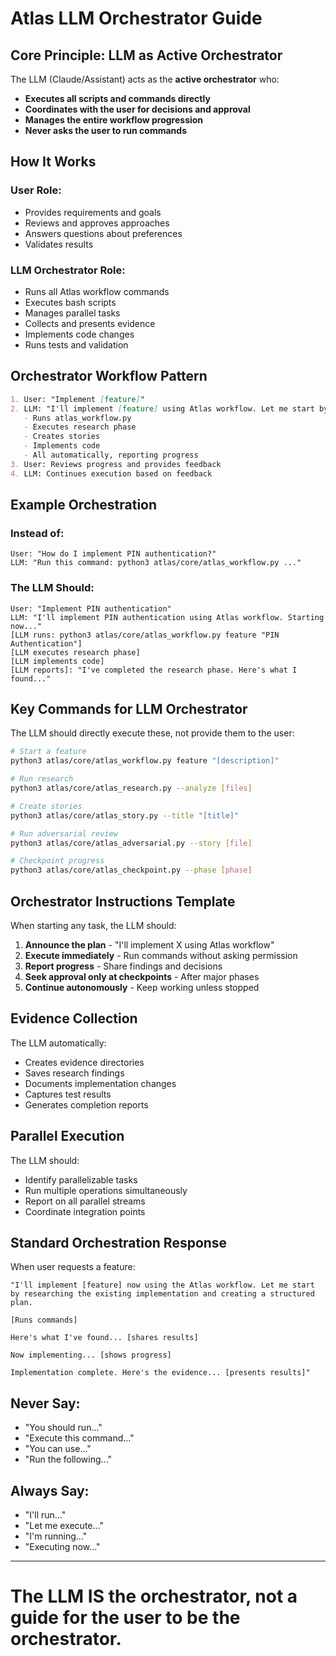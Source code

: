 # Atlas LLM Orchestrator Guide

## Core Principle: LLM as Active Orchestrator

The LLM (Claude/Assistant) acts as the **active orchestrator** who:
- **Executes all scripts and commands directly**
- **Coordinates with the user for decisions and approval**
- **Manages the entire workflow progression**
- **Never asks the user to run commands**

## How It Works

### User Role:
- Provides requirements and goals
- Reviews and approves approaches
- Answers questions about preferences
- Validates results

### LLM Orchestrator Role:
- Runs all Atlas workflow commands
- Executes bash scripts
- Manages parallel tasks
- Collects and presents evidence
- Implements code changes
- Runs tests and validation

## Orchestrator Workflow Pattern

```markdown
1. User: "Implement [feature]"
2. LLM: "I'll implement [feature] using Atlas workflow. Let me start by..."
   - Runs atlas_workflow.py
   - Executes research phase
   - Creates stories
   - Implements code
   - All automatically, reporting progress
3. User: Reviews progress and provides feedback
4. LLM: Continues execution based on feedback
```

## Example Orchestration

### Instead of:
```
User: "How do I implement PIN authentication?"
LLM: "Run this command: python3 atlas/core/atlas_workflow.py ..."
```

### The LLM Should:
```
User: "Implement PIN authentication"
LLM: "I'll implement PIN authentication using Atlas workflow. Starting now..."
[LLM runs: python3 atlas/core/atlas_workflow.py feature "PIN Authentication"]
[LLM executes research phase]
[LLM implements code]
[LLM reports]: "I've completed the research phase. Here's what I found..."
```

## Key Commands for LLM Orchestrator

The LLM should directly execute these, not provide them to the user:

```bash
# Start a feature
python3 atlas/core/atlas_workflow.py feature "[description]"

# Run research
python3 atlas/core/atlas_research.py --analyze [files]

# Create stories
python3 atlas/core/atlas_story.py --title "[title]"

# Run adversarial review
python3 atlas/core/atlas_adversarial.py --story [file]

# Checkpoint progress
python3 atlas/core/atlas_checkpoint.py --phase [phase]
```

## Orchestrator Instructions Template

When starting any task, the LLM should:

1. **Announce the plan** - "I'll implement X using Atlas workflow"
2. **Execute immediately** - Run commands without asking permission
3. **Report progress** - Share findings and decisions
4. **Seek approval only at checkpoints** - After major phases
5. **Continue autonomously** - Keep working unless stopped

## Evidence Collection

The LLM automatically:
- Creates evidence directories
- Saves research findings
- Documents implementation changes
- Captures test results
- Generates completion reports

## Parallel Execution

The LLM should:
- Identify parallelizable tasks
- Run multiple operations simultaneously
- Report on all parallel streams
- Coordinate integration points

## Standard Orchestration Response

When user requests a feature:

```
"I'll implement [feature] now using the Atlas workflow. Let me start by researching the existing implementation and creating a structured plan.

[Runs commands]

Here's what I've found... [shares results]

Now implementing... [shows progress]

Implementation complete. Here's the evidence... [presents results]"
```

## Never Say:
- "You should run..."
- "Execute this command..."
- "You can use..."
- "Run the following..."

## Always Say:
- "I'll run..."
- "Let me execute..."
- "I'm running..."
- "Executing now..."

---

# The LLM IS the orchestrator, not a guide for the user to be the orchestrator.